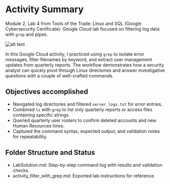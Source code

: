 ﻿# Activity Summary 

Module 2, Lab 4 from Tools of the Trade: Linux and SQL (Google Cybersecurity Certificate): Google Cloud lab focused on filtering log data with `grep` and pipes.

![alt text](ActivityResult.png)

In this Google Cloud activity, I practiced using `grep` to isolate error messages, filter filenames by keyword, and extract user management updates from quarterly reports. The workflow demonstrates how a security analyst can quickly pivot through Linux directories and answer investigative questions with a couple of well-crafted commands.

## Objectives accomplished

- Navigated log directories and filtered `server_logs.txt` for error entries.
- Combined `ls` with `grep` to list only quarterly reports or access files containing specific strings.
- Queried quarterly user rosters to confirm deleted accounts and new Human Resources hires.
- Captured the command syntax, expected output, and validation notes for repeatability.

## Folder Structure and Status

- LabSolution.md: Step-by-step command log with results and validation checks.
- activity_filter_with_grep.md: Exported lab instructions for reference.
